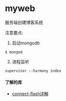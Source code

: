 # myweb
服务端创建博客系统

注意要点:

1. 启动mongodb

```
$ mongod
```

2. 进程监听

```
supervisor --harmony index
```

#### 了解的库
* [connect-flash详解](http://yunkus.com/connect-flash-usage/)

